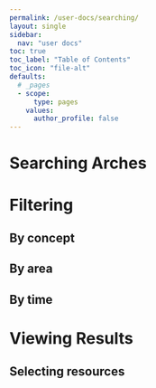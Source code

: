 ```yaml
---
permalink: /user-docs/searching/
layout: single
sidebar:
  nav: "user docs"
toc: true
toc_label: "Table of Contents"
toc_icon: "file-alt"
defaults:
  # _pages
  - scope:
      type: pages
    values:
      author_profile: false
---
```

# Searching Arches


# Filtering
## By concept
## By area
## By time

# Viewing Results
## Selecting resources
